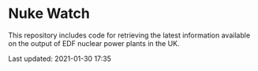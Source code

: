 # Nuke Watch

This repository includes code for retrieving the latest information available on the output of EDF nuclear power plants in the UK.

Last updated: 2021-01-30 17:35